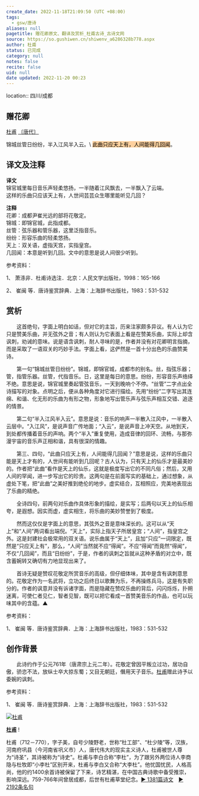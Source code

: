 ```yaml
---
create_date: 2022-11-18T21:09:50 (UTC +08:00)
tags:
  - gsw/唐诗
aliases: null
pagetitle: 赠花卿原文、翻译及赏析_杜甫古诗_古诗文网
source: https://so.gushiwen.cn/shiwenv_a6286328b778.aspx
author: 杜甫
status: 已完成
category: null
notes: false
recite: false
uid: null
date updated: 2022-11-20 00:23
---
```


location:: 四川/成都

## 赠花卿

[杜甫](https://so.gushiwen.cn/authorv_515ea88d1858.aspx) [〔唐代〕](https://so.gushiwen.cn/shiwens/default.aspx?cstr=%e5%94%90%e4%bb%a3)

锦城丝管日纷纷，半入江风半入云。\ <mark style="background: #FFB86CA6;">此曲只应天上有，人间能得几回闻</mark>。

## 译文及注释

**译文**\
锦官城里每日音乐声轻柔悠扬，一半随着江风飘去，一半飘入了云端。\
这样的乐曲只应该天上有，人世间芸芸众生哪里能听见几回？

**注释**\
花卿：成都尹崔光远的部将花敬定。\
锦城：即锦官城，此指成都。\
丝管：弦乐器和管乐器，这里泛指音乐。\
纷纷：形容乐曲的轻柔悠扬。\
天上：双关语，虚指天宫，实指皇宫。\
几回闻：本意是听到几回。文中的意思是说人间很少听到。

参考资料：

1、 萧涤非．杜甫诗选注．北京：人民文学出版社，1998：165-166

2、 崔闽 等．唐诗鉴赏辞典．上海：上海辞书出版社，1983：531-532

## 赏析

　　这首绝句，字面上明白如话，但对它的主旨，历来注家颇多异议。有人认为它只是赞美乐曲，并无弦外之音；有人则认为它表面上看是在赞美乐曲，实际上却含讽刺，劝诫的意味。说是语含讽刺，耐人寻味的是，作者并没有对花卿明言指摘，而是采取了一语双关的巧妙手法。字面上看，这俨然是一首十分出色的乐曲赞美诗。

　　第一句“锦城丝管日纷纷”。锦城，即锦官城，成都市的别名。丝，指弦乐器；管，指管乐器。丝管，代指音乐。日，这里是每日的意思。纷纷，形容音乐声络绎不绝。意思是说，锦官城里奏起管弦音乐，一天到晚响个不停。“丝管”二字点出全诗描写的对象。点明之后，便从各种角度对它进行描绘。先用“纷纷”二字写出其连绵、和谐、化无形的乐曲为有形之物，形象地写出管乐声与弦乐声相互交错、追逐的情景。

　　第二句“半入江风半入云”。意思是说：音乐的响声一半散入江风中，一半散入云层中。“入江风”，是说声音广传地面；“入云”，是说声音上冲天空。从地到天，到处都传播着音乐的声响。两个“半入”重复使用，造成音律的回环、流畅，与那弥漫宇宙的音乐声正相和谐，具有很深的情趣。

　　第三、四句，“此曲只应天上有，人间能得几回闻？”意思是说，这样的乐曲只能是天上才有的，人世间有能听到几回呢？古人认为，只有天上的仙乐才是最美妙的。作者把“此曲”看作是天上的仙乐，这就是极度写出它的不同凡俗；然后，又用人间的罕闻，进一步写出它的珍贵。这两句是在前面写实的基础上，通过想象，从虚处下笔，把“此曲”之美好推到绝伦的地步。虚实结合，互相照应，完美地表现出了乐曲的精绝。

　　全诗四句，前两句对乐曲作具体形象的描绘，是实写；后两句以天上的仙乐相夸，是遐想。因实而虚，虚实相生，将乐曲的美妙赞誉到了极度。

　　然而这仅仅是字面上的意思，其弦外之音是意味深长的。这可以从“天上”和“人间”两词看出端倪。“天上”，实际上指天子所居皇宫；“人间”，指皇宫之外。这是封建社会极常用的双关语。说乐曲属于“天上”，且加“只应”一词限定，既然是“只应天上有”，那么，“人间”当然就不应“得闻”。不应“得闻”而竟然“得闻”，不仅“几回闻”，而且“日纷纷”，于是，作者的讽刺之旨就从这种矛盾的对立中，既含蓄婉转又确切有力地显现出来了。

　　首诗无疑是赞叹花敬定所赏音乐的高级，但仔细体味，其中是含有讽刺意思的。花敬定作为一名武将，立功之后终日以歌舞为乐，不再操练兵马，这是有失职分的。作者的讽意并没有诉诸字面，而是隐藏在赞叹乐曲的背后，闪闪烁烁，扑朔迷离，可使仁者见仁，智者见智，既可以把它看成一首赞美音乐的作品，也可以玩味其中的含蕴。▲

参考资料：

1、 崔闽 等．唐诗鉴赏辞典．上海：上海辞书出版社，1983：531-532

## 创作背景

　　此诗约作于公元761年（唐肃宗上元二年）。花敬定曾因平叛立过功，居功自傲，骄恣不法，放纵士卒大掠东蜀；又目无朝廷，僭用天子音乐。[杜甫](https://so.gushiwen.cn/authorv_515ea88d1858.aspx)赠此诗予以委婉的讽刺。

参考资料：

1、 崔闽 等．唐诗鉴赏辞典．上海：上海辞书出版社，1983：531-532

[![杜甫](https://song.gushiwen.cn/authorImg/dufu.jpg)](https://so.gushiwen.cn/authorv_515ea88d1858.aspx)

[**杜甫**](https://so.gushiwen.cn/authorv_515ea88d1858.aspx) !

杜甫（712－770），字子美，自号少陵野老，世称“杜工部”、“杜少陵”等，汉族，河南府巩县（今河南省巩义市）人，唐代伟大的现实主义诗人，杜甫被世人尊为“诗圣”，其诗被称为“诗史”。杜甫与李白合称“李杜”，为了跟另外两位诗人李商隐与杜牧即“小李杜”区别开来，杜甫与李白又合称“大李杜”。他忧国忧民，人格高尚，他的约1400余首诗被保留了下来，诗艺精湛，在中国古典诗歌中备受推崇，影响深远。759-766年间曾居成都，后世有杜甫草堂纪念。[► 1381篇诗文](https://so.gushiwen.cn/shiwens/default.aspx?astr=%e6%9d%9c%e7%94%ab)　[► 2192条名句](https://so.gushiwen.cn/mingjus/default.aspx?astr=%e6%9d%9c%e7%94%ab)
